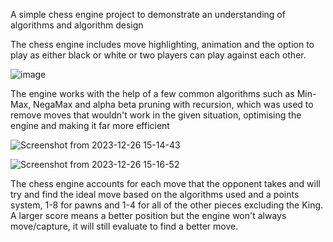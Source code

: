 A simple chess engine project to demonstrate an understanding of algorithms and algorithm design

The chess engine includes move highlighting, animation and the option to play as either black or white or two players can play against each other.


![image](https://github.com/SahasT23/NewChessEngineST/assets/108793094/aa495b5c-3878-4a01-a3ad-5419b47ea5f0)

The engine works with the help of a few common algorithms such as Min-Max, NegaMax and alpha beta pruning with recursion, which was used to remove moves that wouldn't work in the given situation, optimising the engine and making it far more efficient

![Screenshot from 2023-12-26 15-14-43](https://github.com/SahasT23/NewChessEngineST/assets/108793094/577c0808-0a8e-4043-9a51-abb87ae725a1)







![Screenshot from 2023-12-26 15-16-52](https://github.com/SahasT23/NewChessEngineST/assets/108793094/ab62ca9e-f2d7-4e6f-a04d-b46c4afe2e9e)

The chess engine accounts for each move that the opponent takes and will try and find the ideal move based on the algorithms used and a points system, 1-8 for pawns and 1-4 for all of the other pieces excluding the King. A larger score means a better position but the engine won't always move/capture, it will still evaluate to find a better move.

